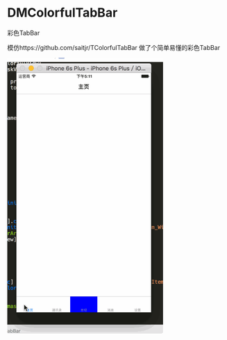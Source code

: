 # DMColorfulTabBar
彩色TabBar

模仿https://github.com/saitjr/TColorfulTabBar
做了个简单易懂的彩色TabBar

![image](./demo.gif)
